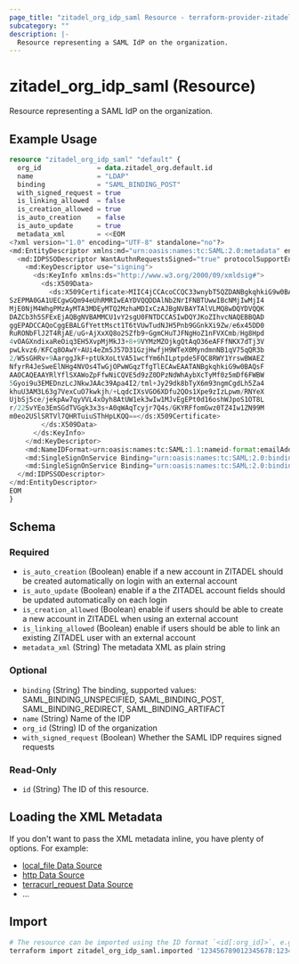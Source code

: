 ```yaml
---
page_title: "zitadel_org_idp_saml Resource - terraform-provider-zitadel"
subcategory: ""
description: |-
  Resource representing a SAML IdP on the organization.
---
```


# zitadel_org_idp_saml (Resource)

Resource representing a SAML IdP on the organization.

## Example Usage

```terraform
resource "zitadel_org_idp_saml" "default" {
  org_id              = data.zitadel_org.default.id
  name                = "LDAP"
  binding             = "SAML_BINDING_POST"
  with_signed_request = true
  is_linking_allowed  = false
  is_creation_allowed = true
  is_auto_creation    = false
  is_auto_update      = true
  metadata_xml        = <<EOM
<?xml version="1.0" encoding="UTF-8" standalone="no"?>
<md:EntityDescriptor xmlns:md="urn:oasis:names:tc:SAML:2.0:metadata" entityID="https://saml.example.com/entityid" validUntil="2034-05-15T14:21:58.979Z">
  <md:IDPSSODescriptor WantAuthnRequestsSigned="true" protocolSupportEnumeration="urn:oasis:names:tc:SAML:2.0:protocol">
    <md:KeyDescriptor use="signing">
      <ds:KeyInfo xmlns:ds="http://www.w3.org/2000/09/xmldsig#">
        <ds:X509Data>
          <ds:X509Certificate>MIIC4jCCAcoCCQC33wnybT5QZDANBgkqhkiG9w0BAQsFADAyMQswCQYDVQQGEwJV
SzEPMA0GA1UECgwGQm94eUhRMRIwEAYDVQQDDAlNb2NrIFNBTUwwIBcNMjIwMjI4
MjE0NjM4WhgPMzAyMTA3MDEyMTQ2MzhaMDIxCzAJBgNVBAYTAlVLMQ8wDQYDVQQK
DAZCb3h5SFExEjAQBgNVBAMMCU1vY2sgU0FNTDCCASIwDQYJKoZIhvcNAQEBBQAD
ggEPADCCAQoCggEBALGfYettMsct1T6tVUwTudNJH5Pnb9GGnkXi9Zw/e6x45DD0
RuRONbFlJ2T4RjAE/uG+AjXxXQ8o2SZfb9+GgmCHuTJFNgHoZ1nFVXCmb/Hg8Hpd
4vOAGXndixaReOiq3EH5XvpMjMkJ3+8+9VYMzMZOjkgQtAqO36eAFFfNKX7dTj3V
pwLkvz6/KFCq8OAwY+AUi4eZm5J57D31GzjHwfjH9WTeX0MyndmnNB1qV75qQR3b
2/W5sGHRv+9AarggJkF+ptUkXoLtVA51wcfYm6hILptpde5FQC8RWY1YrswBWAEZ
NfyrR4JeSweElNHg4NVOs4TwGjOPwWGqzTfgTlECAwEAATANBgkqhkiG9w0BAQsF
AAOCAQEAAYRlYflSXAWoZpFfwNiCQVE5d9zZ0DPzNdWhAybXcTyMf0z5mDf6FWBW
5Gyoi9u3EMEDnzLcJNkwJAAc39Apa4I2/tml+Jy29dk8bTyX6m93ngmCgdLh5Za4
khuU3AM3L63g7VexCuO7kwkjh/+LqdcIXsVGO6XDfu2QOs1Xpe9zIzLpwm/RNYeX
UjbSj5ce/jekpAw7qyVVL4xOyh8AtUW1ek3wIw1MJvEgEPt0d16oshWJpoS1OT8L
r/22SvYEo3EmSGdTVGgk3x3s+A0qWAqTcyjr7Q4s/GKYRFfomGwz0TZ4Iw1ZN99M
m0eo2USlSRTVl7QHRTuiuSThHpLKQQ==</ds:X509Certificate>
        </ds:X509Data>
      </ds:KeyInfo>
    </md:KeyDescriptor>
    <md:NameIDFormat>urn:oasis:names:tc:SAML:1.1:nameid-format:emailAddress</md:NameIDFormat>
    <md:SingleSignOnService Binding="urn:oasis:names:tc:SAML:2.0:bindings:HTTP-Redirect" Location="https://mocksaml.com/api/saml/sso"/>
    <md:SingleSignOnService Binding="urn:oasis:names:tc:SAML:2.0:bindings:HTTP-POST" Location="https://mocksaml.com/api/saml/sso"/>
  </md:IDPSSODescriptor>
</md:EntityDescriptor>
EOM
}
```

<!-- schema generated by tfplugindocs -->
## Schema

### Required

- `is_auto_creation` (Boolean) enable if a new account in ZITADEL should be created automatically on login with an external account
- `is_auto_update` (Boolean) enable if a the ZITADEL account fields should be updated automatically on each login
- `is_creation_allowed` (Boolean) enable if users should be able to create a new account in ZITADEL when using an external account
- `is_linking_allowed` (Boolean) enable if users should be able to link an existing ZITADEL user with an external account
- `metadata_xml` (String) The metadata XML as plain string

### Optional

- `binding` (String) The binding, supported values: SAML_BINDING_UNSPECIFIED, SAML_BINDING_POST, SAML_BINDING_REDIRECT, SAML_BINDING_ARTIFACT
- `name` (String) Name of the IDP
- `org_id` (String) ID of the organization
- `with_signed_request` (Boolean) Whether the SAML IDP requires signed requests

### Read-Only

- `id` (String) The ID of this resource.

## Loading the XML Metadata

If you don't want to pass the XML metadata inline, you have plenty of options. For example:
- [local_file Data Source](https://registry.terraform.io/providers/hashicorp/local/latest/docs/data-sources/file)
- [http Data Source](https://registry.terraform.io/providers/hashicorp/http/latest/docs/data-sources/http)
- [terracurl_request Data Source](https://registry.terraform.io/providers/devops-rob/terracurl/latest/docs/data-sources/request)
- ...

## Import

```bash
# The resource can be imported using the ID format `<id[:org_id]>`, e.g.
terraform import zitadel_org_idp_saml.imported '123456789012345678:123456789012345678'
```
